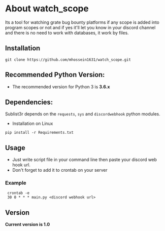   
# About watch_scope

Its a tool for watching grate bug bounty platforms if any scope is added into program scopes or not and if yes it'll let you know in your discord channel and there is no need to work with databases, it work by files.

## Installation
```
git clone https://github.com/mhossein1631/watch_scope.git
```

## Recommended Python Version:
-   The recommended version for Python 3 is  **3.6.x**

## Dependencies:
Sublist3r depends on the `requests`, `sys` and `discordwebhook` python modules.

-   Installation on Linux
```
pip install -r Requirements.txt
```


## Usage
-   Just write script file in your command line then paste your discord web hook url.
- Don't forget to add it to crontab on your server
### Example
```	
 crontab -e
 30 0 * * * main.py <discord webhook url>	
```
## Version

**Current version is 1.0**
